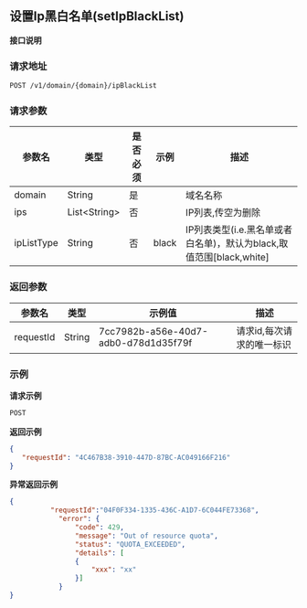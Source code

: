## 设置Ip黑白名单(setIpBlackList)

**接口说明**

### 请求地址

```reStructuredText
POST /v1/domain/{domain}/ipBlackList
```

### 请求参数

| 参数名 | 类型         | 是否必须 | 示例              | 描述              |
| ------ | ------------ | -------- | ----------------- | ----------------- |
| domain | String       | 是       | | 域名名称          |
| ips    | List\<String> | 否       |                   | IP列表,传空为删除 |
| ipListType    | String | 否       |   black                | IP列表类型(i.e.黑名单或者白名单)，默认为black,取值范围[black,white]|

### 返回参数

| 参数名    | 类型   | 示例值                               | 描述                      |
| --------- | ------ | ------------------------------------ | ------------------------- |
| requestId | String | 7cc7982b-a56e-40d7-adb0-d78d1d35f79f | 请求id,每次请求的唯一标识 |

### 示例

**请求示例**

```html
POST
```

**返回示例**

```json
{
   "requestId": "4C467B38-3910-447D-87BC-AC049166F216"
}
```

**异常返回示例**

```json
{
          "requestId":"04F0F334-1335-436C-A1D7-6C044FE73368",
            "error": {
                "code": 429,
                "message": "Out of resource quota",
                "status": "QUOTA_EXCEEDED",
                "details": [
                {
                    "xxx": "xx"
                }]
            }
}
```
